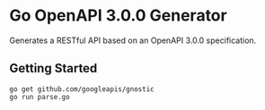 # Go OpenAPI 3.0.0 Generator

Generates a RESTful API based on an OpenAPI 3.0.0 specification.

## Getting Started

```
go get github.com/googleapis/gnostic
go run parse.go
```
